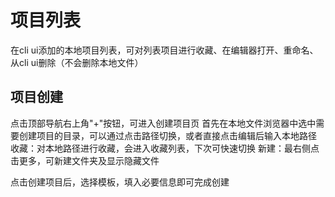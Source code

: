 # 项目列表
在cli ui添加的本地项目列表，可对列表项目进行收藏、在编辑器打开、重命名、从cli ui删除（不会删除本地文件）

## 项目创建
点击顶部导航右上角"+"按钮，可进入创建项目页
首先在本地文件浏览器中选中需要创建项目的目录，可以通过点击路径切换，或者直接点击编辑后输入本地路径
收藏：对本地路径进行收藏，会进入收藏列表，下次可快速切换
新建：最右侧点击更多，可新建文件夹及显示隐藏文件

点击创建项目后，选择模板，填入必要信息即可完成创建